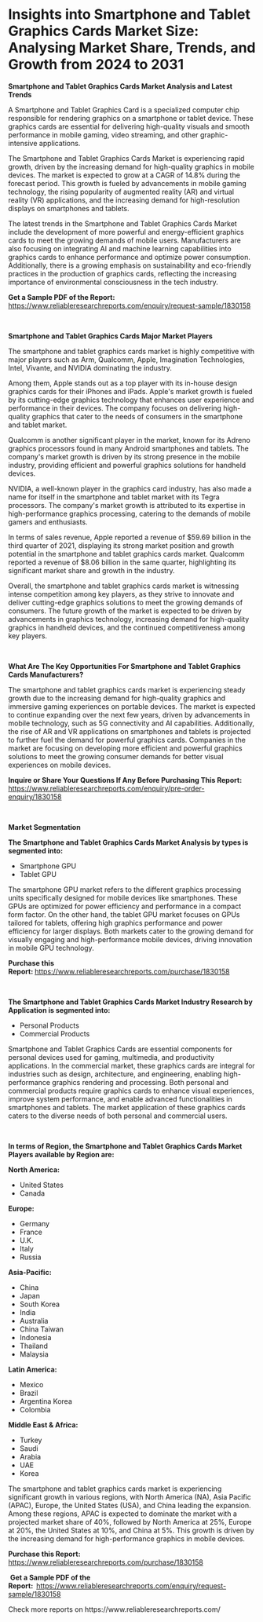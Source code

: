 <p><h1>Insights into Smartphone and Tablet Graphics Cards Market Size: Analysing Market Share, Trends, and Growth from 2024 to 2031</h1></p><p><strong>Smartphone and Tablet Graphics Cards Market Analysis and Latest Trends</strong></p>
<p><p>A Smartphone and Tablet Graphics Card is a specialized computer chip responsible for rendering graphics on a smartphone or tablet device. These graphics cards are essential for delivering high-quality visuals and smooth performance in mobile gaming, video streaming, and other graphic-intensive applications.</p><p>The Smartphone and Tablet Graphics Cards Market is experiencing rapid growth, driven by the increasing demand for high-quality graphics in mobile devices. The market is expected to grow at a CAGR of 14.8% during the forecast period. This growth is fueled by advancements in mobile gaming technology, the rising popularity of augmented reality (AR) and virtual reality (VR) applications, and the increasing demand for high-resolution displays on smartphones and tablets.</p><p>The latest trends in the Smartphone and Tablet Graphics Cards Market include the development of more powerful and energy-efficient graphics cards to meet the growing demands of mobile users. Manufacturers are also focusing on integrating AI and machine learning capabilities into graphics cards to enhance performance and optimize power consumption. Additionally, there is a growing emphasis on sustainability and eco-friendly practices in the production of graphics cards, reflecting the increasing importance of environmental consciousness in the tech industry.</p></p>
<p><strong>Get a Sample PDF of the Report:&nbsp;</strong> <a href="https://www.reliableresearchreports.com/enquiry/request-sample/1830158">https://www.reliableresearchreports.com/enquiry/request-sample/1830158</a></p>
<p>&nbsp;</p>
<p><strong>Smartphone and Tablet Graphics Cards Major Market Players</strong></p>
<p><p>The smartphone and tablet graphics cards market is highly competitive with major players such as Arm, Qualcomm, Apple, Imagination Technologies, Intel, Vivante, and NVIDIA dominating the industry. </p><p>Among them, Apple stands out as a top player with its in-house design graphics cards for their iPhones and iPads. Apple's market growth is fueled by its cutting-edge graphics technology that enhances user experience and performance in their devices. The company focuses on delivering high-quality graphics that cater to the needs of consumers in the smartphone and tablet market.</p><p>Qualcomm is another significant player in the market, known for its Adreno graphics processors found in many Android smartphones and tablets. The company's market growth is driven by its strong presence in the mobile industry, providing efficient and powerful graphics solutions for handheld devices.</p><p>NVIDIA, a well-known player in the graphics card industry, has also made a name for itself in the smartphone and tablet market with its Tegra processors. The company's market growth is attributed to its expertise in high-performance graphics processing, catering to the demands of mobile gamers and enthusiasts.</p><p>In terms of sales revenue, Apple reported a revenue of $59.69 billion in the third quarter of 2021, displaying its strong market position and growth potential in the smartphone and tablet graphics cards market. Qualcomm reported a revenue of $8.06 billion in the same quarter, highlighting its significant market share and growth in the industry.</p><p>Overall, the smartphone and tablet graphics cards market is witnessing intense competition among key players, as they strive to innovate and deliver cutting-edge graphics solutions to meet the growing demands of consumers. The future growth of the market is expected to be driven by advancements in graphics technology, increasing demand for high-quality graphics in handheld devices, and the continued competitiveness among key players.</p></p>
<p>&nbsp;</p>
<p><strong>What Are The Key Opportunities For Smartphone and Tablet Graphics Cards Manufacturers?</strong></p>
<p><p>The smartphone and tablet graphics cards market is experiencing steady growth due to the increasing demand for high-quality graphics and immersive gaming experiences on portable devices. The market is expected to continue expanding over the next few years, driven by advancements in mobile technology, such as 5G connectivity and AI capabilities. Additionally, the rise of AR and VR applications on smartphones and tablets is projected to further fuel the demand for powerful graphics cards. Companies in the market are focusing on developing more efficient and powerful graphics solutions to meet the growing consumer demands for better visual experiences on mobile devices.</p></p>
<p><strong>Inquire or Share Your Questions If Any Before Purchasing This Report:</strong> <a href="https://www.reliableresearchreports.com/enquiry/pre-order-enquiry/1830158">https://www.reliableresearchreports.com/enquiry/pre-order-enquiry/1830158</a></p>
<p>&nbsp;</p>
<p><strong>Market Segmentation</strong></p>
<p><strong>The Smartphone and Tablet Graphics Cards Market Analysis by types is segmented into:</strong></p>
<p><ul><li>Smartphone GPU</li><li>Tablet GPU</li></ul></p>
<p><p>The smartphone GPU market refers to the different graphics processing units specifically designed for mobile devices like smartphones. These GPUs are optimized for power efficiency and performance in a compact form factor. On the other hand, the tablet GPU market focuses on GPUs tailored for tablets, offering high graphics performance and power efficiency for larger displays. Both markets cater to the growing demand for visually engaging and high-performance mobile devices, driving innovation in mobile GPU technology.</p></p>
<p><strong>Purchase this Report:&nbsp;</strong><a href="https://www.reliableresearchreports.com/purchase/1830158">https://www.reliableresearchreports.com/purchase/1830158</a></p>
<p>&nbsp;</p>
<p><strong>The Smartphone and Tablet Graphics Cards Market Industry Research by Application is segmented into:</strong></p>
<p><ul><li>Personal Products</li><li>Commercial Products</li></ul></p>
<p><p>Smartphone and Tablet Graphics Cards are essential components for personal devices used for gaming, multimedia, and productivity applications. In the commercial market, these graphics cards are integral for industries such as design, architecture, and engineering, enabling high-performance graphics rendering and processing. Both personal and commercial products require graphics cards to enhance visual experiences, improve system performance, and enable advanced functionalities in smartphones and tablets. The market application of these graphics cards caters to the diverse needs of both personal and commercial users.</p></p>
<p>&nbsp;</p>
<p><strong>In terms of Region, the Smartphone and Tablet Graphics Cards Market Players available by Region are:</strong></p>
<p>
    <p> <strong> North America: </strong>
        <ul>
            <li>United States</li>
            <li>Canada</li>
        </ul>
        </p> 
    <p> <strong> Europe: </strong>
        <ul>
            <li>Germany</li>
            <li>France</li>
            <li>U.K.</li>
            <li>Italy</li>
            <li>Russia</li>
        </ul>
        </p> 
    <p> <strong> Asia-Pacific: </strong>
        <ul>
            <li>China</li>
            <li>Japan</li>
            <li>South Korea</li>
            <li>India</li>
            <li>Australia</li>
            <li>China Taiwan</li>
            <li>Indonesia</li>
            <li>Thailand</li>
            <li>Malaysia</li>
        </ul>
        </p> 
    <p> <strong> Latin America: </strong>
        <ul>
            <li>Mexico</li>
            <li>Brazil</li>
            <li>Argentina Korea</li>
            <li>Colombia</li>
        </ul>
        </p> 
    <p> <strong> Middle East & Africa: </strong>
        <ul>
            <li>Turkey</li>
            <li>Saudi</li>
            <li>Arabia</li>
            <li>UAE</li>
            <li>Korea</li>
        </ul>
    </p>
    </p>
<p><p>The smartphone and tablet graphics cards market is experiencing significant growth in various regions, with North America (NA), Asia Pacific (APAC), Europe, the United States (USA), and China leading the expansion. Among these regions, APAC is expected to dominate the market with a projected market share of 40%, followed by North America at 25%, Europe at 20%, the United States at 10%, and China at 5%. This growth is driven by the increasing demand for high-performance graphics in mobile devices.</p></p>
<p><strong>Purchase this Report: </strong><a href="https://www.reliableresearchreports.com/purchase/1830158">https://www.reliableresearchreports.com/purchase/1830158</a></p>
<p>&nbsp;<strong>Get a Sample PDF of the Report:&nbsp;&nbsp;</strong><a href="https://www.reliableresearchreports.com/enquiry/request-sample/1830158">https://www.reliableresearchreports.com/enquiry/request-sample/1830158</a></p>
<p><strong></strong></p>
<p>Check more reports on https://www.reliableresearchreports.com/</p>